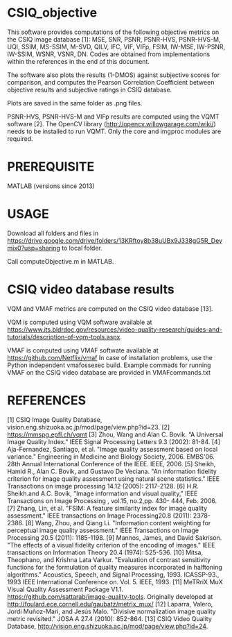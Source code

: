 # CSIQ_objective

This software provides computations of the following objective metrics on the CSIQ image database [1]:
MSE, SNR, PSNR, PSNR-HVS, PSNR-HVS-M, UQI, SSIM, MS-SSIM, M-SVD, QILV, IFC, VIF, VIFp,
FSIM, IW-MSE, IW-PSNR, IW-SSIM, WSNR, VSNR, DN. Codes are obtained from implementations
within the references in the end of this document.

The software also plots the results (1-DMOS) against subjective scores for comparison, and computes the
Pearson Correlation Coefficient between objective results and subjective ratings in CSIQ database.

Plots are saved in the same folder as .png files.

PSNR-HVS, PSNR-HVS-M and VIFp results are computed using the VQMT software [2].
The OpenCV library (http://opencv.willowgarage.com/wiki/) needs to be installed to run VQMT.
Only the core and imgproc modules are required.

# PREREQUISITE

MATLAB (versions since 2013)

# USAGE

Download all folders and files in https://drive.google.com/drive/folders/13KRftoy8b38uUBx9J338gG5R_Deymix0?usp=sharing
to local folder.

Call computeObjective.m in MATLAB.

# CSIQ video database results

VQM and VMAF metrics are computed on the CSIQ video database [13]. 

VQM is computed using VQM software available at https://www.its.bldrdoc.gov/resources/video-quality-research/guides-and-tutorials/description-of-vqm-tools.aspx.

VMAF is computed using VMAF softwate available at https://github.com/Netflix/vmaf
In case of installation problems, use the Python independent vmafossexec build.
Example commads for running VMAF on the CSIQ video database are provided in VMAFcommands.txt

# REFERENCES

[1]   CSIQ Image Quality Database, vision.eng.shizuoka.ac.jp/mod/page/view.php?id=23.
[2]   https://mmspg.epfl.ch/vqmt
[3]   Zhou, Wang and Alan C. Bovik. “A Universal Image Quality Index.” IEEE Signal Processing Letters 9.3 (2002): 81-84.
[4]   Aja-Fernandez, Santiago, et al. "Image quality assessment based on local variance." Engineering in Medicine and Biology Society, 2006. EMBS'06. 28th Annual International Conference of the IEEE. IEEE, 2006.
[5]   Sheikh, Hamid R., Alan C. Bovik, and Gustavo De Veciana. "An information fidelity criterion for image quality assessment using natural scene statistics." IEEE Transactions on image processing 14.12 (2005): 2117-2128.
[6]   H.R. Sheikh.and A.C. Bovik, "Image information and visual quality," IEEE Transactions on Image Processing , vol.15, no.2,pp. 430- 444, Feb. 2006.
[7]   Zhang, Lin, et al. "FSIM: A feature similarity index for image quality assessment." IEEE transactions on Image Processing20.8 (2011): 2378-2386.
[8]   Wang, Zhou, and Qiang Li. "Information content weighting for perceptual image quality assessment." IEEE Transactions on Image Processing 20.5 (2011): 1185-1198.
[9]   Mannos, James, and David Sakrison. "The effects of a visual fidelity criterion of the encoding of images." IEEE transactions on Information Theory 20.4 (1974): 525-536.
[10] Mitsa, Theophano, and Krishna Lata Varkur. "Evaluation of contrast sensitivity functions for the formulation of quality measures incorporated in halftoning algorithms." Acoustics, Speech, and Signal Processing, 1993. ICASSP-93., 1993 IEEE International Conference on. Vol. 5. IEEE, 1993.
[11] MeTRriX MuX Visual Quality Assessment Package V1.1. https://github.com/sattarab/image-quality-tools. Originally developed at http://foulard.ece.cornell.edu/gaubatz/metrix_mux/
[12] Laparra, Valero, Jordi Muñoz-Marí, and Jesús Malo. "Divisive normalization image quality metric revisited." JOSA A 27.4 (2010): 852-864.
[13] CSIQ Video Quality Database, http://vision.eng.shizuoka.ac.jp/mod/page/view.php?id=24.
